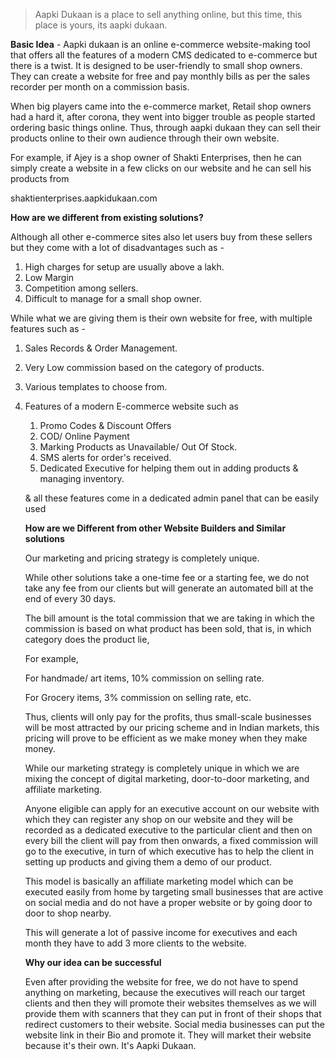 > Aapki Dukaan is a place to sell anything online, but this time, this place is yours, its aapki dukaan.
> 

**Basic Idea** - Aapki dukaan is an online e-commerce website-making tool that offers all the features of a modern CMS dedicated to e-commerce but there is a twist. It is designed to be user-friendly to small shop owners. They can create a website for free and pay monthly bills as per the sales recorder per month on a commission basis.

When big players came into the e-commerce market, Retail shop owners had a hard it, after corona, they went into bigger trouble as people started ordering basic things online. Thus, through aapki dukaan they can sell their products online to their own audience through their own website.

For example, if Ajey is a shop owner of Shakti Enterprises, then he can simply create a website in a few clicks on our website and he can sell his products from

shaktienterprises.aapkidukaan.com

**How are we different from existing solutions?** 

Although all other e-commerce sites also let users buy from these sellers but they come with a lot of disadvantages such as -

1. High charges for setup are usually above a lakh.
2. Low Margin
3. Competition among sellers. 
4. Difficult to manage for a small shop owner.

While what we are giving them is their own website for free, with multiple features such as -

1. Sales Records & Order Management.
2. Very Low commission based on the category of products.
3. Various templates to choose from.
4. Features of a modern E-commerce website such as 
    1. Promo Codes & Discount Offers
    2. COD/ Online Payment
    3. Marking Products as Unavailable/ Out Of Stock.
    4. SMS alerts for order's received.
    5. Dedicated Executive for helping them out in adding products & managing inventory.
    
    & all these features come in a dedicated admin panel that can be easily used
    
    **How are we Different from other Website Builders and Similar solutions**
    
    Our marketing and pricing strategy is completely unique.
    
    While other solutions take a one-time fee or a starting fee, we do not take any fee from our clients but will generate an automated bill at the end of every 30 days.
    
    The bill amount is the total commission that we are taking in which the commission is based on what product has been sold, that is, in which category does the product lie,
    
    For example, 
    
    For handmade/ art items, 10% commission on selling rate.
    
    For Grocery items, 3% commission on selling rate, etc.
    
    Thus, clients will only pay for the profits, thus small-scale businesses will be most attracted by our pricing scheme and in Indian markets, this pricing will prove to be efficient as we make money when they make money.
    
    While our marketing strategy is completely unique in which we are mixing the concept of digital marketing, door-to-door marketing, and affiliate marketing.
    
    Anyone eligible can apply for an executive account on our website with which they can register any shop on our website and they will be recorded as a dedicated executive to the particular client and then on every bill the client will pay from then onwards, a fixed commission will go to the executive, in turn of which executive has to help the client in setting up products and giving them a demo of our product.
    
    This model is basically an affiliate marketing model which can be executed easily from home by targeting small businesses that are active on social media and do not have a proper website or by going door to door to shop nearby.
    
    This will generate a lot of passive income for executives and each month they have to add 3 more clients to the website.
    
     **Why our idea can be successful**
    
    Even after providing the website for free, we do not have to spend anything on marketing, because the executives will reach our target clients and then they will promote their websites themselves as we will provide them with scanners that they can put in front of their shops that redirect customers to their website. Social media businesses can put the website link in their Bio and promote it. They will market their website because it's their own. It's Aapki Dukaan.
